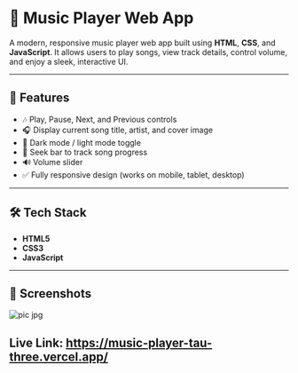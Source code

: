 # 🎵 Music Player Web App

A modern, responsive music player web app built using **HTML**, **CSS**, and **JavaScript**.
It allows users to play songs, view track details, control volume, and enjoy a sleek, interactive UI.

---

## 🚀 Features

- 🎶 Play, Pause, Next, and Previous controls
- 🎧 Display current song title, artist, and cover image
- 🌙 Dark mode / light mode toggle
- 📂 Seek bar to track song progress
- 🔊 Volume slider
- ✅ Fully responsive design (works on mobile, tablet, desktop)

---

## 🛠️ Tech Stack

- **HTML5**
- **CSS3**
- **JavaScript**

---

## 📸 Screenshots

![pic jpg](https://github.com/user-attachments/assets/6f865c29-bf9a-4f41-bf15-50766b6701ed)


## Live Link: https://music-player-tau-three.vercel.app/ 
